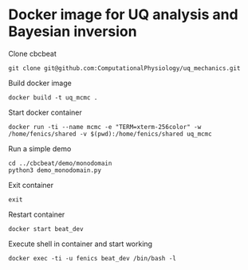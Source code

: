 # Docker image for UQ analysis and Bayesian inversion

Clone cbcbeat
```
git clone git@github.com:ComputationalPhysiology/uq_mechanics.git
```

Build docker image
```shell
docker build -t uq_mcmc .
```

Start docker container
```shell
docker run -ti --name mcmc -e "TERM=xterm-256color" -w /home/fenics/shared -v $(pwd):/home/fenics/shared uq_mcmc
```

Run a simple demo
```
cd ../cbcbeat/demo/monodomain
python3 demo_monodomain.py
```

Exit container
```
exit
```

Restart container
```
docker start beat_dev
```

Execute shell in container and start working
```
docker exec -ti -u fenics beat_dev /bin/bash -l
```
